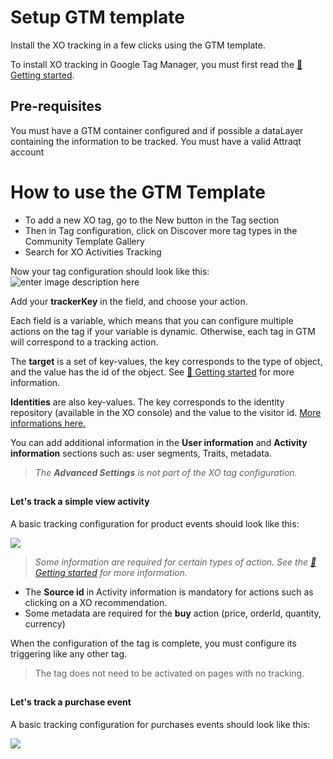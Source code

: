 # Setup GTM template
Install the XO tracking in a few clicks using the GTM template.

To install XO tracking in Google Tag Manager, you must first read the [📌 Getting started](https://attraqt.gitbook.io/developer-documentation/getting-started).

## Pre-requisites
You must have a GTM container configured and if possible a dataLayer containing the information to be tracked.
You must have a valid Attraqt account

# How to use the GTM Template

 - To add a new XO tag, go to the New button in the Tag section
 - Then in Tag configuration, click on Discover more tag types in the Community Template Gallery
 - Search for XO Activities Tracking

Now your tag configuration should look like this:
![enter image description here](https://gblobscdn.gitbook.com/assets/-M29DVDUqAIkkL2XX89z/-M8PIZjRKdcPHDVBynFO/-M8POaNUQ-Lx3EMABJqa/Capture%20d%E2%80%99e%CC%81cran%202020-05-28%20a%CC%80%2010.28.43.png?alt=media&token=a0632441-6bc6-4f56-99d5-e5ed25b75ce3)


Add your **trackerKey** in the field, and choose your action.

Each field is a variable, which means that you can configure multiple actions on the tag if your variable is dynamic. Otherwise, each tag in GTM will correspond to a tracking action.

The **target** is a set of key-values, the key corresponds to the type of object, and the value has the id of the object. See [📌 Getting started](https://attraqt.gitbook.io/developer-documentation/getting-started#what-is-an-activity) for more information.

**Identities** are also key-values. The key corresponds to the identity repository (available in the XO console) and the value to the visitor id. [More informations here.](https://attraqt.gitbook.io/developer-documentation/getting-started#managing-identities/)

You can add additional information in the **User information** and **Activity information** sections such as: user segments, Traits, metadata.


> *The **Advanced Settings** is not part of the XO tag configuration.*


##

#### Let's track a simple view activity
A basic tracking configuration for product events should look like this:

![](https://gblobscdn.gitbook.com/assets%2F-M29DVDUqAIkkL2XX89z%2F-M8PIZjRKdcPHDVBynFO%2F-M8PRba3HR6SjzoUCUsJ%2FCapture%20d%E2%80%99e%CC%81cran%202020-05-28%20a%CC%80%2010.41.49.png?alt=media&token=e2b509e3-eb3c-47aa-82a6-944fc546a712)


> *Some information are required for certain types of action. See the [📌 Getting started](https://attraqt.gitbook.io/developer-documentation/getting-started#what-is-an-activity) for more information.*

-   The **Source id** in Activity information is mandatory for actions such as clicking on a XO recommendation.
-   Some metadata are required for the **buy** action (price, orderId, quantity, currency)


When the configuration of the tag is complete, you must configure its triggering like any other tag.

> The tag does not need to be activated on pages with no tracking.

##

#### Let's track a purchase event
A basic tracking configuration for purchases events should look like this:

![](https://gblobscdn.gitbook.com/assets%2F-M29DVDUqAIkkL2XX89z%2F-M8PZhcLcMGiqCoEl2Ue%2F-M8P_KzFNOyJwc7Vn8QZ%2FCapture%20d%E2%80%99e%CC%81cran%202020-05-28%20a%CC%80%2011.20.12.png?alt=media&token=393ea1c5-6446-4626-a0c2-8b7442d09552)
